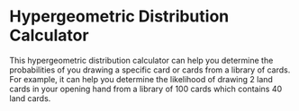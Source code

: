 # Hypergeometric Distribution Calculator

This hypergeometric distribution calculator can help you determine
the probabilities of you drawing a specific card or cards from a
library of cards. For example, it can help you determine the
likelihood of drawing 2 land cards in your opening hand from a
library of 100 cards which contains 40 land cards.

